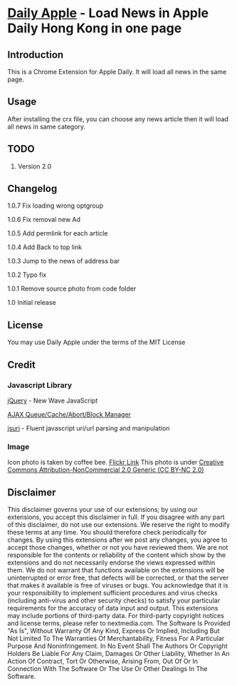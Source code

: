 [Daily Apple](http://linc01n.github.com/Daily-Apple/) - Load News in Apple Daily Hong Kong in one page
============================================================

Introduction
------------

This is a Chrome Extension for Apple Daily. It will load all news in the same page.

Usage
-----

After installing the crx file, you can choose any news article then it will load all news in same category.

TODO
----

1. Version 2.0

Changelog
---------

1.0.7		Fix loading wrong optgroup

1.0.6		Fix removal new Ad

1.0.5		Add permlink for each article

1.0.4		Add Back to top link

1.0.3       Jump to the news of address bar

1.0.2       Typo fix

1.0.1       Remove source photo from code folder

1.0         Initial release

License
-------

You may use Daily Apple under the terms of the MIT License

Credit
------

### Javascript Library

[jQuery](http://jquery.com/) - New Wave JavaScript

[AJAX Queue/Cache/Abort/Block Manager](http://www.protofunc.com/scripts/jquery/ajaxManager/)

[jsuri](http://code.google.com/p/jsuri/) - Fluent javascript uri/url parsing and manipulation

### Image
Icon photo is taken by coffee bee.
[Flickr Link](http://www.flickr.com/photos/coffee_bee/4042343280/)
This photo is under [Creative Commons Attribution-NonCommercial 2.0 Generic (CC BY-NC 2.0)](http://creativecommons.org/licenses/by-nc/2.0/)

Disclaimer
----------
This disclaimer governs your use of our extensions; by using our extensions, you accept this disclaimer in full. If you disagree with any part of this disclaimer, do not use our extensions. We reserve the right to modify these terms at any time. You should therefore check periodically for changes. By using this extensions after we post any changes, you agree to accept those changes, whether or not you have reviewed them.
We are not responsible for the contents or reliability of the content which show by the extensions and do not necessarily endorse the views expressed within them.
We do not warrant that functions available on the extensions will be uninterrupted or error free, that defects will be corrected, or that the server that makes it available is free of viruses or bugs. You acknowledge that it is your responsibility to implement sufficient procedures and virus checks (including anti-virus and other security checks) to satisfy your particular requirements for the accuracy of data input and output.
This extensions may include portions of third-party data. For third-party copyright notices and license terms, please refer to nextmedia.com.
The Software Is Provided "As Is", Without Warranty Of Any Kind, Express Or Implied, Including But Not Limited To The Warranties Of Merchantability, Fitness For A Particular Purpose And Noninfringement. In No Event Shall The Authors Or Copyright Holders Be Liable For Any Claim, Damages Or Other Liability, Whether In An Action Of Contract, Tort Or Otherwise, Arising From, Out Of Or In Connection With The Software Or The Use Or Other Dealings In The Software.
